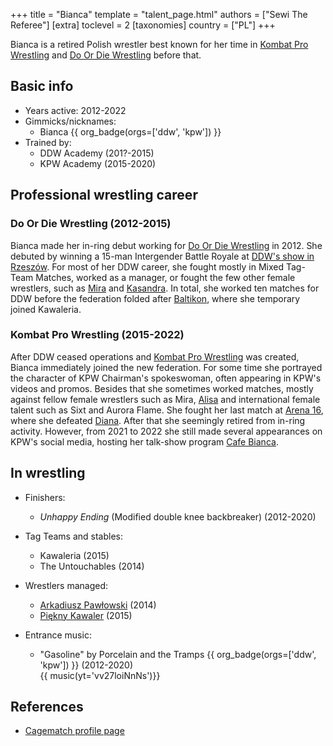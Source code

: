 +++
title = "Bianca"
template = "talent_page.html"
authors = ["Sewi The Referee"]
[extra]
toclevel = 2
[taxonomies]
country = ["PL"]
+++

Bianca is a retired Polish wrestler best known for her time in [Kombat Pro Wrestling](@/o/kpw.md) and [Do Or Die Wrestling](@/o/ddw.md) before that.

## Basic info

* Years active: 2012-2022
* Gimmicks/nicknames:
  - Bianca {{ org_badge(orgs=['ddw', 'kpw']) }}
* Trained by:
  - DDW Academy (201?-2015)
  - KPW Academy (2015-2020)

## Professional wrestling career

### Do Or Die Wrestling (2012-2015)

Bianca made her in-ring debut working for [Do Or Die Wrestling](@/o/ddw.md) in 2012. She debuted by winning a 15-man Intergender Battle Royale at [DDW's show in Rzeszów](@/e/ddw/2012-03-09-ddw-6.md). For most of her DDW career, she fought mostly in Mixed Tag-Team Matches, worked as a manager, or fought the few other female wrestlers, such as [Mira](@/w/mira.md) and [Kasandra](@/w/kasandra.md). In total, she worked ten matches for DDW before the federation folded after [Baltikon](@/e/ddw/2015-07-24-ddw-baltikon.md), where she temporary joined Kawaleria.

### Kombat Pro Wrestling (2015-2022)

After DDW ceased operations and [Kombat Pro Wrestling](@/o/kpw.md) was created, Bianca immediately joined the new federation. For some time she portrayed the character of KPW Chairman's spokeswoman, often appearing in KPW's videos and promos. Besides that she sometimes worked matches, mostly against fellow female wrestlers such as Mira, [Alisa](@/w/alisa.md) and international female talent such as Sixt and Aurora Flame. She fought her last match at [Arena 16](@/e/kpw/2020-02-01-kpw-arena-16.md), where she defeated [Diana](@/w/diana-strong.md). After that she seemingly retired from in-ring activity. However, from 2021 to 2022 she still made several appearances on KPW's social media, hosting her talk-show program [Cafe Bianca][cafe-bianca].

## In wrestling

* Finishers:
  - _Unhappy Ending_ (Modified double knee backbreaker) (2012-2020)

* Tag Teams and stables:
  - Kawaleria (2015)
  - The Untouchables (2014)

* Wrestlers managed:
  - [Arkadiusz Pawłowski](@/w/pan-pawlowski.md) (2014)
  - [Piękny Kawaler](@/w/piekny-kawaler.md) (2015)

* Entrance music:
  - "Gasoline" by Porcelain and the Tramps
 {{ org_badge(orgs=['ddw', 'kpw']) }} (2012-2020) <br>
 {{ music(yt='vv27loiNnNs')}}

## References

* [Cagematch profile page](https://www.cagematch.net/?id=2&nr=15408)

[cafe-bianca]: https://www.youtube.com/watch?v=bzTNhK0G478
